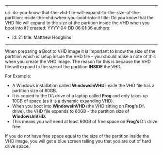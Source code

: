 

---
uri: do-you-know-that-the-vhd-file-will-expand-to-the-size-of-the-partition-inside-the-vhd-when-you-boot-into-it
title: Do you know that the VHD file will expand to the size of the partition inside the VHD when you boot into it?
created: YYYY-04-DD 06:01:36
authors:
  - id: 21
    title: Matthew Hodgkins
---




<span class='intro'> When preparing a Boot to VHD image it is important to know the size of the partition which is setup inside the VHD file – you should make a note of this when you create the VHD image. The reason for this is because the VHD file will expand to the size of the partition <strong>INSIDE </strong>the VHD.
 </span>


  <p>For Example&#58; </p>
<ul>
    <li>A Windows installation called <strong>WindowsInVHD </strong>inside the VHD file has a partition size of 60GB. </li>
    <li>It is copied to the D&#58;\ drive of a laptop called <strong>Frog </strong>and only takes up 10GB of space (as it is a dynamic expanding VHD). </li>
    <li>When you boot into <strong>WindowsInVHD </strong>(the VHD sitting on <strong>Frog’s </strong>D&#58;\ drive), the VHD file expands to 60GB - the partition size of <strong><strong>WindowsInVHD.</strong></strong> </li>
    <li>This means you will need at least 60GB of free space on <strong>Frog’s </strong>D&#58;\ drive free </li>
</ul>
<p>If you do not have free space equal to the size of the partition inside the VHD image, you will get a blue screen telling you that you are out of hard drive space.</p>




